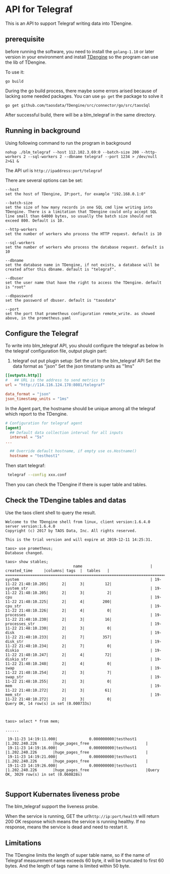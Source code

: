 # API for Telegraf

This is an API to support Telegraf writing data into TDengine.

## prerequisite

before running the software, you need to install the `golang-1.10` or later version in your environment and install [TDengine][] so the program can use the lib of TDengine.

To use it:

```
go build
```
During the go build process, there maybe some errors arised because of lacking some needed packages. You can use `go get` the package to solve it
```
go get github.com/taosdata/TDengine/src/connector/go/src/taosSql

```
After successful build, there will be a blm_telegraf in the same directory. 

## Running in background

Using following command to run the program in background

```
nohup ./blm_telegraf --host 112.102.3.69:0 --batch-size 200 --http-workers 2 --sql-workers 2 --dbname telegraf --port 1234 > /dev/null 2>&1 &
```
The API url is `http://ipaddress:port/telegraf`

There are several options can be set:

```
--host 
set the host of TDengine, IP:port, for example "192.168.0.1:0"

--batch-size 
set the size of how many records in one SQL cmd line writing into TDengine. There is a limitation that TDengine could only accept SQL line small than 64000 bytes, so usually the batch size should not exceed 800. Default is 10.

--http-workers
set the number of workers who process the HTTP request. default is 10

--sql-workers
set the number of workers who process the database request. default is 10 

--dbname
set the database name in TDengine, if not exists, a database will be created after this dbname. default is "telegraf".

--dbuser
set the user name that have the right to access the TDengine. default is "root"

--dbpassword
set the password of dbuser. default is "taosdata"

--port
set the port that prometheus configuration remote_write. as showed above, in the prometheus.yaml

```

## Configure the Telegraf

To write into blm_telegraf API, you should configure the telegraf as below
In the telegraf configuration file, output plugin part:

1. telegraf out put plugin setup:
Set the url to the blm_telegraf API 
Set the data format as "json"
Set the json timstamp units as "1ms"
```toml
[[outputs.http]]
#   ## URL is the address to send metrics to
url = "http://114.116.124.178:8081/telegraf"

data_format = "json"
json_timestamp_units = "1ms"

```
In the Agent part, the hostname should be unique among all the telegraf which report to the TDengine.

```toml
# Configuration for telegraf agent
[agent]
  ## Default data collection interval for all inputs
  interval = "5s"
...

  ## Override default hostname, if empty use os.Hostname()
  hostname = "testhost1"

```
Then start telegraf:

```sh
 telegraf --config xxx.conf
```
Then you can check the TDengine if there is super table and tables.

## Check the TDengine tables and datas

Use the taos client shell to query the result.
```
Welcome to the TDengine shell from linux, client version:1.6.4.0 server version:1.6.4.0
Copyright (c) 2017 by TAOS Data, Inc. All rights reserved.

This is the trial version and will expire at 2019-12-11 14:25:31.

taos> use prometheus;
Database changed.

taos> show stables;
                              name                              |     created_time     |columns| tags  |  tables   |
====================================================================================================================
system                                                          | 19-11-22 21:48:10.205|      2|      3|         12|
system_str                                                      | 19-11-22 21:48:10.205|      2|      3|          2|
cpu                                                             | 19-11-22 21:48:10.225|      2|      4|        200|
cpu_str                                                         | 19-11-22 21:48:10.226|      2|      4|          0|
processes                                                       | 19-11-22 21:48:10.230|      2|      3|         16|
processes_str                                                   | 19-11-22 21:48:10.230|      2|      3|          0|
disk                                                            | 19-11-22 21:48:10.233|      2|      7|        357|
disk_str                                                        | 19-11-22 21:48:10.234|      2|      7|          0|
diskio                                                          | 19-11-22 21:48:10.247|      2|      4|         72|
diskio_str                                                      | 19-11-22 21:48:10.248|      2|      4|          0|
swap                                                            | 19-11-22 21:48:10.254|      2|      3|          7|
swap_str                                                        | 19-11-22 21:48:10.255|      2|      3|          0|
mem                                                             | 19-11-22 21:48:10.272|      2|      3|         61|
mem_str                                                         | 19-11-22 21:48:10.272|      2|      3|          0|
Query OK, 14 row(s) in set (0.000733s)



taos> select * from mem;

......

 19-11-23 14:19:11.000|              0.000000000|testhost1                                         |1.202.240.226       |huge_pages_free                         |
 19-11-23 14:19:16.000|              0.000000000|testhost1                                         |1.202.240.226       |huge_pages_free                         |
 19-11-23 14:19:21.000|              0.000000000|testhost1                                         |1.202.240.226       |huge_pages_free                         |
 19-11-23 14:19:26.000|              0.000000000|testhost1                                         |1.202.240.226       |huge_pages_free                         |Query OK, 3029 row(s) in set (0.060828s)


```

## Support Kubernates liveness probe
The blm_telegraf support the liveness probe.

When the service is running, GET the url`http://ip:port/health` will return 200 OK response which means the service is running healthy. If no response, means the service is dead and need to restart it.


## Limitations

The TDengine limits the length of super table name, so if the name of Telegraf measurement name  exceeds 60 byte, it will be truncated to first 60 bytes. And the length of tags name is limited within 50 byte.  


[TDengine]:https://www.github.com/Taosdata/TDengine